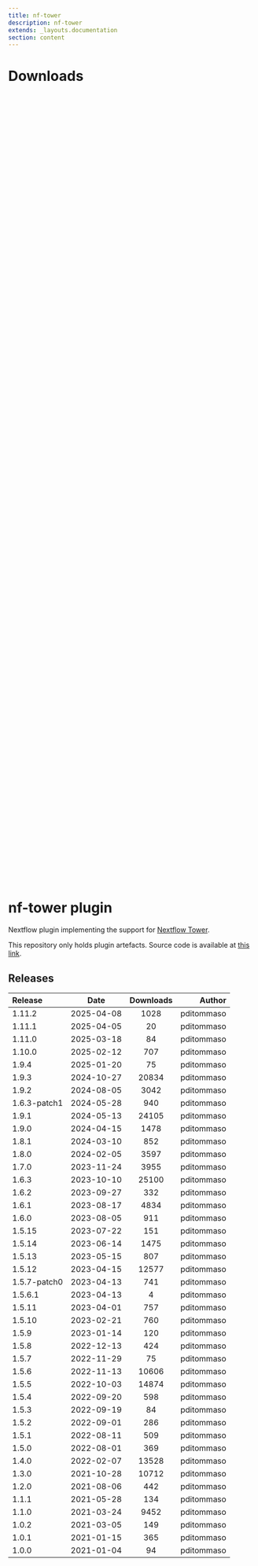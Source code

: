 ```yaml
---
title: nf-tower
description: nf-tower
extends: _layouts.documentation
section: content
---
```


# Downloads

<div style="position: relative; height:40vh; width:80vw">
    <canvas id="releases"></canvas>
</div>

# nf-tower plugin

Nextflow plugin implementing the support for [Nextflow Tower](https://tower.nf/). 

This repository only holds plugin artefacts. Source code is available at [this link](https://github.com/nextflow-io/nextflow/tree/master/plugins/nf-tower). 


## Releases

| Release                               |                       Date                       |                   Downloads                    |                           Author |
| :------------ |:------------------------------------------------:|:----------------------------------------------:|---------------------------------:|
 |  1.11.2                                              | 2025-04-08                                          | 1028                                               | pditommaso                                         |
 |  1.11.1                                              | 2025-04-05                                          | 20                                                 | pditommaso                                         |
 |  1.11.0                                              | 2025-03-18                                          | 84                                                 | pditommaso                                         |
 |  1.10.0                                              | 2025-02-12                                          | 707                                                | pditommaso                                         |
 |  1.9.4                                               | 2025-01-20                                          | 75                                                 | pditommaso                                         |
 |  1.9.3                                               | 2024-10-27                                          | 20834                                              | pditommaso                                         |
 |  1.9.2                                               | 2024-08-05                                          | 3042                                               | pditommaso                                         |
 |  1.6.3-patch1                                        | 2024-05-28                                          | 940                                                | pditommaso                                         |
 |  1.9.1                                               | 2024-05-13                                          | 24105                                              | pditommaso                                         |
 |  1.9.0                                               | 2024-04-15                                          | 1478                                               | pditommaso                                         |
 |  1.8.1                                               | 2024-03-10                                          | 852                                                | pditommaso                                         |
 |  1.8.0                                               | 2024-02-05                                          | 3597                                               | pditommaso                                         |
 |  1.7.0                                               | 2023-11-24                                          | 3955                                               | pditommaso                                         |
 |  1.6.3                                               | 2023-10-10                                          | 25100                                              | pditommaso                                         |
 |  1.6.2                                               | 2023-09-27                                          | 332                                                | pditommaso                                         |
 |  1.6.1                                               | 2023-08-17                                          | 4834                                               | pditommaso                                         |
 |  1.6.0                                               | 2023-08-05                                          | 911                                                | pditommaso                                         |
 |  1.5.15                                              | 2023-07-22                                          | 151                                                | pditommaso                                         |
 |  1.5.14                                              | 2023-06-14                                          | 1475                                               | pditommaso                                         |
 |  1.5.13                                              | 2023-05-15                                          | 807                                                | pditommaso                                         |
 |  1.5.12                                              | 2023-04-15                                          | 12577                                              | pditommaso                                         |
 |  1.5.7-patch0                                        | 2023-04-13                                          | 741                                                | pditommaso                                         |
 |  1.5.6.1                                             | 2023-04-13                                          | 4                                                  | pditommaso                                         |
 |  1.5.11                                              | 2023-04-01                                          | 757                                                | pditommaso                                         |
 |  1.5.10                                              | 2023-02-21                                          | 760                                                | pditommaso                                         |
 |  1.5.9                                               | 2023-01-14                                          | 120                                                | pditommaso                                         |
 |  1.5.8                                               | 2022-12-13                                          | 424                                                | pditommaso                                         |
 |  1.5.7                                               | 2022-11-29                                          | 75                                                 | pditommaso                                         |
 |  1.5.6                                               | 2022-11-13                                          | 10606                                              | pditommaso                                         |
 |  1.5.5                                               | 2022-10-03                                          | 14874                                              | pditommaso                                         |
 |  1.5.4                                               | 2022-09-20                                          | 598                                                | pditommaso                                         |
 |  1.5.3                                               | 2022-09-19                                          | 84                                                 | pditommaso                                         |
 |  1.5.2                                               | 2022-09-01                                          | 286                                                | pditommaso                                         |
 |  1.5.1                                               | 2022-08-11                                          | 509                                                | pditommaso                                         |
 |  1.5.0                                               | 2022-08-01                                          | 369                                                | pditommaso                                         |
 |  1.4.0                                               | 2022-02-07                                          | 13528                                              | pditommaso                                         |
 |  1.3.0                                               | 2021-10-28                                          | 10712                                              | pditommaso                                         |
 |  1.2.0                                               | 2021-08-06                                          | 442                                                | pditommaso                                         |
 |  1.1.1                                               | 2021-05-28                                          | 134                                                | pditommaso                                         |
 |  1.1.0                                               | 2021-03-24                                          | 9452                                               | pditommaso                                         |
 |  1.0.2                                               | 2021-03-05                                          | 149                                                | pditommaso                                         |
 |  1.0.1                                               | 2021-01-15                                          | 365                                                | pditommaso                                         |
 |  1.0.0                                               | 2021-01-04                                          | 94                                                 | pditommaso                                         |


<script>

(async function() {
    const data = [

        {
            date: `2021-01-04`,
            count: 94,
            y: '1.0.0' },

        {
            date: `2021-01-15`,
            count: 365,
            y: '1.0.1' },

        {
            date: `2021-03-05`,
            count: 149,
            y: '1.0.2' },

        {
            date: `2021-03-24`,
            count: 9452,
            y: '1.1.0' },

        {
            date: `2021-05-28`,
            count: 134,
            y: '1.1.1' },

        {
            date: `2021-08-06`,
            count: 442,
            y: '1.2.0' },

        {
            date: `2021-10-28`,
            count: 10712,
            y: '1.3.0' },

        {
            date: `2022-02-07`,
            count: 13528,
            y: '1.4.0' },

        {
            date: `2022-08-01`,
            count: 369,
            y: '1.5.0' },

        {
            date: `2022-08-11`,
            count: 509,
            y: '1.5.1' },

        {
            date: `2022-09-01`,
            count: 286,
            y: '1.5.2' },

        {
            date: `2022-09-19`,
            count: 84,
            y: '1.5.3' },

        {
            date: `2022-09-20`,
            count: 598,
            y: '1.5.4' },

        {
            date: `2022-10-03`,
            count: 14874,
            y: '1.5.5' },

        {
            date: `2022-11-13`,
            count: 10606,
            y: '1.5.6' },

        {
            date: `2022-11-29`,
            count: 75,
            y: '1.5.7' },

        {
            date: `2022-12-13`,
            count: 424,
            y: '1.5.8' },

        {
            date: `2023-01-14`,
            count: 120,
            y: '1.5.9' },

        {
            date: `2023-02-21`,
            count: 760,
            y: '1.5.10' },

        {
            date: `2023-04-01`,
            count: 757,
            y: '1.5.11' },

        {
            date: `2023-04-13`,
            count: 4,
            y: '1.5.6.1' },

        {
            date: `2023-04-13`,
            count: 741,
            y: '1.5.7-patch0' },

        {
            date: `2023-04-15`,
            count: 12577,
            y: '1.5.12' },

        {
            date: `2023-05-15`,
            count: 807,
            y: '1.5.13' },

        {
            date: `2023-06-14`,
            count: 1475,
            y: '1.5.14' },

        {
            date: `2023-07-22`,
            count: 151,
            y: '1.5.15' },

        {
            date: `2023-08-05`,
            count: 911,
            y: '1.6.0' },

        {
            date: `2023-08-17`,
            count: 4834,
            y: '1.6.1' },

        {
            date: `2023-09-27`,
            count: 332,
            y: '1.6.2' },

        {
            date: `2023-10-10`,
            count: 25100,
            y: '1.6.3' },

        {
            date: `2023-11-24`,
            count: 3955,
            y: '1.7.0' },

        {
            date: `2024-02-05`,
            count: 3597,
            y: '1.8.0' },

        {
            date: `2024-03-10`,
            count: 852,
            y: '1.8.1' },

        {
            date: `2024-04-15`,
            count: 1478,
            y: '1.9.0' },

        {
            date: `2024-05-13`,
            count: 24105,
            y: '1.9.1' },

        {
            date: `2024-05-28`,
            count: 940,
            y: '1.6.3-patch1' },

        {
            date: `2024-08-05`,
            count: 3042,
            y: '1.9.2' },

        {
            date: `2024-10-27`,
            count: 20834,
            y: '1.9.3' },

        {
            date: `2025-01-20`,
            count: 75,
            y: '1.9.4' },

        {
            date: `2025-02-12`,
            count: 707,
            y: '1.10.0' },

        {
            date: `2025-03-18`,
            count: 84,
            y: '1.11.0' },

        {
            date: `2025-04-05`,
            count: 20,
            y: '1.11.1' },

        {
            date: `2025-04-08`,
            count: 1028,
            y: '1.11.2' },

    ];

    new Chart(
        document.getElementById('releases'),
        {
            type: 'bar',
            data: {
                labels: data.map(row => row.y),
                datasets: [
                    {
                        label: 'Donwloads',
                        data: data,
                        parsing: {
                            xAxisKey: 'count'
                        }
                    }
                ]
            },
            options: {
                indexAxis: 'y',
                plugins: {
                    tooltip:{
                        enabled: true,
                        callbacks: {
                            beforeLabel: function (tooltipData) {
                                const labels =
                                    tooltipData.dataset.label.toString();
                                const values =
                                    tooltipData.dataset.data[tooltipData.dataIndex];

                                return `Released (${values.date})`;
                            },
                            label: function (tooltipData) {
                                const labels =
                                    tooltipData.dataset.label.toString();
                                const values =
                                    tooltipData.dataset.data[tooltipData.dataIndex];

                                return `${labels} : ${values.count}`;
                            },
                        },
                    }                    
                }
            },
        }
    );
})();
</script>